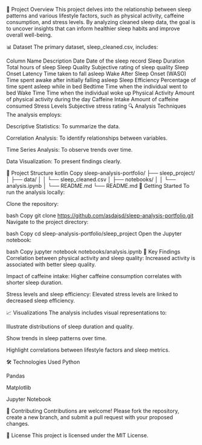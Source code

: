 🧠 Project Overview
This project delves into the relationship between sleep patterns and various lifestyle factors, such as physical activity, caffeine consumption, and stress levels. By analyzing cleaned sleep data, the goal is to uncover insights that can inform healthier sleep habits and improve overall well-being.

📊 Dataset
The primary dataset, sleep_cleaned.csv, includes:


Column Name	Description
Date	Date of the sleep record
Sleep Duration	Total hours of sleep
Sleep Quality	Subjective rating of sleep quality
Sleep Onset Latency	Time taken to fall asleep
Wake After Sleep Onset (WASO)	Time spent awake after initially falling asleep
Sleep Efficiency	Percentage of time spent asleep while in bed
Bedtime	Time when the individual went to bed
Wake Time	Time when the individual woke up
Physical Activity	Amount of physical activity during the day
Caffeine Intake	Amount of caffeine consumed
Stress Levels	Subjective stress rating
🔍 Analysis Techniques
The analysis employs:

Descriptive Statistics: To summarize the data.

Correlation Analysis: To identify relationships between variables.

Time Series Analysis: To observe trends over time.

Data Visualization: To present findings clearly.

📁 Project Structure
kotlin
Copy
sleep-analysis-portfolio/
├── sleep_project/
│   ├── data/
│   │   └── sleep_cleaned.csv
│   ├── notebooks/
│   │   └── analysis.ipynb
│   └── README.md
└── README.md
🚀 Getting Started
To run the analysis locally:

Clone the repository:

bash
Copy
git clone https://github.com/asdajsd/sleep-analysis-portfolio.git
Navigate to the project directory:

bash
Copy
cd sleep-analysis-portfolio/sleep_project
Open the Jupyter notebook:

bash
Copy
jupyter notebook notebooks/analysis.ipynb
🎯 Key Findings
Correlation between physical activity and sleep quality: Increased activity is associated with better sleep quality.

Impact of caffeine intake: Higher caffeine consumption correlates with shorter sleep duration.

Stress levels and sleep efficiency: Elevated stress levels are linked to decreased sleep efficiency.

📈 Visualizations
The analysis includes visual representations to:

Illustrate distributions of sleep duration and quality.

Show trends in sleep patterns over time.

Highlight correlations between lifestyle factors and sleep metrics.

🛠 Technologies Used
Python

Pandas

Matplotlib

Jupyter Notebook

🤝 Contributing
Contributions are welcome! Please fork the repository, create a new branch, and submit a pull request with your proposed changes.

📄 License
This project is licensed under the MIT License.
